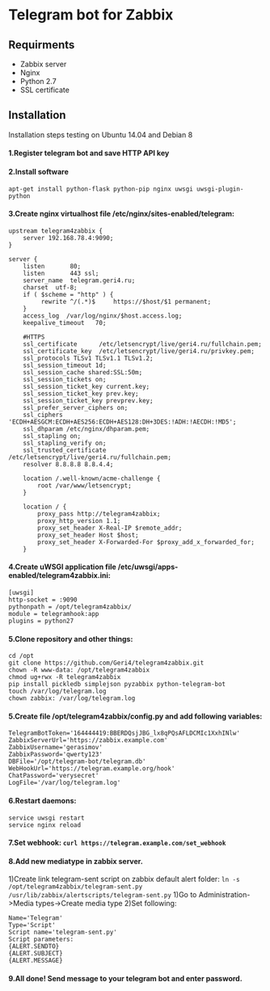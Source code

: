 # Telegram bot for Zabbix

## Requirments
* Zabbix server
* Nginx
* Python 2.7
* SSL certificate

## Installation

Installation steps testing on Ubuntu 14.04 and Debian 8

#### 1.Register telegram bot and save HTTP API key

#### 2.Install software  
`apt-get install python-flask python-pip nginx uwsgi uwsgi-plugin-python`

#### 3.Create nginx virtualhost file /etc/nginx/sites-enabled/telegram:
```
upstream telegram4zabbix {
    server 192.168.78.4:9090;
}

server {
    listen       80;
    listen       443 ssl;
    server_name  telegram.geri4.ru;
    charset  utf-8;
    if ( $scheme = "http" ) {
         rewrite ^/(.*)$     https://$host/$1 permanent;
    }
    access_log  /var/log/nginx/$host.access.log;
    keepalive_timeout   70;

    #HTTPS
    ssl_certificate      /etc/letsencrypt/live/geri4.ru/fullchain.pem;
    ssl_certificate_key  /etc/letsencrypt/live/geri4.ru/privkey.pem;
    ssl_protocols TLSv1 TLSv1.1 TLSv1.2;
    ssl_session_timeout 1d;
    ssl_session_cache shared:SSL:50m;
    ssl_session_tickets on;
    ssl_session_ticket_key current.key;
    ssl_session_ticket_key prev.key;
    ssl_session_ticket_key prevprev.key;
    ssl_prefer_server_ciphers on;
    ssl_ciphers 'ECDH+AESGCM:ECDH+AES256:ECDH+AES128:DH+3DES:!ADH:!AECDH:!MD5';
    ssl_dhparam /etc/nginx/dhparam.pem;
    ssl_stapling on;
    ssl_stapling_verify on;
    ssl_trusted_certificate /etc/letsencrypt/live/geri4.ru/fullchain.pem;
    resolver 8.8.8.8 8.8.4.4;

    location /.well-known/acme-challenge {
        root /var/www/letsencrypt;
    }

    location / {
        proxy_pass http://telegram4zabbix;
        proxy_http_version 1.1;
        proxy_set_header X-Real-IP $remote_addr;
        proxy_set_header Host $host;
        proxy_set_header X-Forwarded-For $proxy_add_x_forwarded_for;
    }
```

#### 4.Create uWSGI application file /etc/uwsgi/apps-enabled/telegram4zabbix.ini:
```
[uwsgi]
http-socket = :9090
pythonpath = /opt/telegram4zabbix/
module = telegramhook:app
plugins = python27
```

#### 5.Clone repository and other things:
```
cd /opt
git clone https://github.com/Geri4/telegram4zabbix.git
chown -R www-data: /opt/telegram4zabbix
chmod ug+rwx -R telegram4zabbix
pip install pickledb simplejson pyzabbix python-telegram-bot
touch /var/log/telegram.log
chown zabbix: /var/log/telegram.log
```

#### 5.Create file /opt/telegram4zabbix/config.py and add following variables:
```
TelegramBotToken='164444419:BBERDQsjJBG_lx8qPQsAFLDCMIc1XxhINlw'
ZabbixServerUrl='https://zabbix.example.com'
ZabbixUsername='gerasimov'
ZabbixPassword='qwerty123'
DBFile='/opt/telegram-bot/telegram.db'
WebHookUrl='https://telegram.example.org/hook'
ChatPassword='verysecret'
LogFile='/var/log/telegram.log'
```

#### 6.Restart daemons:
```
service uwsgi restart
service nginx reload
```

#### 7.Set webhook: `curl https://telegram.example.com/set_webhook`

#### 8.Add new mediatype in zabbix server.
1)Create link telegram-sent script on zabbix default alert folder: `ln -s /opt/telegram4zabbix/telegram-sent.py /usr/lib/zabbix/alertscripts/telegram-sent.py`
1)Go to Administration->Media types->Create media type
2)Set following: 
```
Name='Telegram'
Type='Script'
Script name='telegram-sent.py'
Script parameters:
{ALERT.SENDTO}
{ALERT.SUBJECT}
{ALERT.MESSAGE}
```

#### 9.All done! Send message to your telegram bot and enter password.
